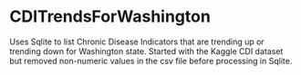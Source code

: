# CDITrendsForWashington
Uses Sqlite to list Chronic Disease Indicators that are trending up or trending down for Washington state.
Started with the Kaggle CDI dataset but removed non-numeric values in the csv file before processing in Sqlite.

